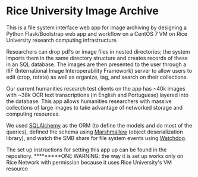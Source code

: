 # Rice University Image Archive

This is a file system interface web app for image archiving by designing a Python Flask/Bootstrap web app and workflow on a CentOS 7 VM on Rice University research computing infrastructure.

Researchers can drop pdf’s or image files in nested directories; the system imports them in the same directory structure and creates records of these in an SQL database. The images are then presented to the user through a IIIF (International Image Interoperability Framework) server to allow users to edit (crop, rotate) as well as organize, tag, and search on their collections.

Our current humanities research test clients on the app has ~40k images with ~38k OCR text transcriptions (in English and Portuguese) layered into the database. This app allows humanities researchers with massive collections of large images to take advantage of networked storage and computing resources.

We used [SQLAlchemy](https://www.sqlalchemy.org) as the ORM (to define the models and do most of the queries), defined the schema using [Marshmallow](https://flask-marshmallow.readthedocs.io/en/latest/) (object deserialization library), and watch the SMB share for file system events using [Watchdog](https://pythonhosted.org/watchdog/index.html).

The set up instructions for setting this app up can be found in the repository.
*********ONE WARNING: the way it is set up works only on Rice Network with permission because it uses Rice University's VM resource
